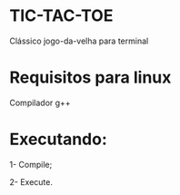 # TIC-TAC-TOE
Clássico jogo-da-velha para terminal

# Requisitos para linux
Compilador g++

# Executando:
1- Compile;

2- Execute.


